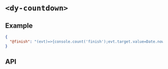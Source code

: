 # `<dy-countdown>`


## Example

<gbp-example name="dy-countdown" src="https://esm.sh/duoyun-ui/elements/countdown">

```json
{
  "@finish": "(evt)=>{console.count('finish');evt.target.value=Date.now()+10000;}"
}
```

</gbp-example>

## API

<gbp-api src="/src/elements/countdown.ts"></gbp-api>
